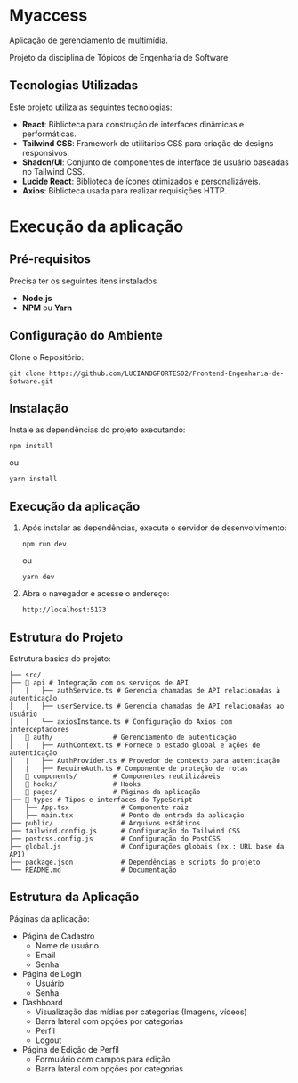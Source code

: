 # Myaccess
Aplicação de gerenciamento de multimídia.

Projeto da disciplina de Tópicos de Engenharia de Software


## Tecnologias Utilizadas

Este projeto utiliza as seguintes tecnologias:

- **React**: Biblioteca para construção de interfaces dinâmicas e performáticas.
- **Tailwind CSS**: Framework de utilitários CSS para criação de designs responsivos.
- **Shadcn/UI**: Conjunto de componentes de interface de usuário baseadas no Tailwind CSS.
- **Lucide React**: Biblioteca de ícones otimizados e personalizáveis.
- **Axios**: Biblioteca usada para realizar requisições HTTP.


# Execução da aplicação

## Pré-requisitos
Precisa ter os seguintes itens instalados
- **Node.js**
- **NPM** ou **Yarn**

## Configuração do Ambiente
Clone o Repositório:
   ```
   git clone https://github.com/LUCIANOGFORTES02/Frontend-Engenharia-de-Sotware.git
```

## Instalação
Instale as dependências do projeto executando:

```
npm install
```

 ou

```
yarn install
```

## Execução da aplicação
1. Após instalar as dependências, execute o servidor de desenvolvimento:
   
    ```
   npm run dev
    ```
   
   ou

   ```
   yarn dev
   ```
3. Abra o navegador e acesse o endereço:
   ```
   http://localhost:5173
   ```

## Estrutura do Projeto
Estrutura basica do projeto:
```
├── src/
├── 📂 api # Integração com os serviços de API
│   |   ├── authService.ts # Gerencia chamadas de API relacionadas à autenticação
│   |   ├── userService.ts # Gerencia chamadas de API relacionadas ao usuário
│   |   └── axiosInstance.ts # Configuração do Axios com interceptadores
│   📂 auth/               # Gerenciamento de autenticação
│   |   ├── AuthContext.ts # Fornece o estado global e ações de autenticação
│   |   ├── AuthProvider.ts # Provedor de contexto para autenticação
│   |   ├── RequireAuth.ts # Componente de proteção de rotas
│   📂 components/         # Componentes reutilizáveis
│   📂 hooks/              # Hooks 
│   📂 pages/              # Páginas da aplicação
├── 📂 types # Tipos e interfaces do TypeScript
│   ├── App.tsx             # Componente raiz
│   ├── main.tsx            # Ponto de entrada da aplicação
├── public/                 # Arquivos estáticos
├── tailwind.config.js      # Configuração do Tailwind CSS
├── postcss.config.js       # Configuração do PostCSS
├── global.js               # Configurações globais (ex.: URL base da API)
├── package.json            # Dependências e scripts do projeto
└── README.md               # Documentação

```

## Estrutura da Aplicação
Páginas da aplicação:
- Página de Cadastro
  - Nome de usuário
  - Email
  - Senha
- Página de Login
  - Usuário
  - Senha
- Dashboard
  - Visualização das mídias por categorias (Imagens, vídeos)
  - Barra lateral com opções por categorias
  - Perfil
  - Logout
- Página de Edição de Perfil
  - Formulário com campos para edição
  - Barra lateral com opções por categorias
